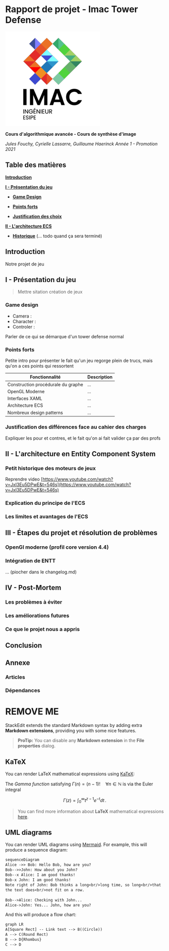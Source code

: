 # Rapport de projet - Imac Tower Defense

![Logo Imac](rapport-img/imac.png?raw=true)

**Cours d'algorithmique avancée - Cours de synthèse d'image**

*Jules Fouchy, Cyrielle Lassarre, Guillaume Haerinck*
*Année 1 - Promotion 2021*

## Table des matières

[**Introduction**](#introduction)

[**I - Présentation du jeu**](#ii---présentation-du-jeu)

*  [**Game Design**](#game-design)

*  [**Points forts**](#points-forts)

*  [**Justification des choix**](#différences-face-au-cahier-des-charges)

[**II - L'architecture ECS**](#ii---l'architecture-en-entity-component-system)

*  [**Historique**](#petit-historique-des-moteurs-de-jeux)
 (... todo quand ça sera terminé)


## Introduction

Notre projet de jeu 

## I - Présentation du jeu

> Mettre sitation création de jeux

### Game design

- Camera :
- Character :
- Controler :

Parler de ce qui se démarque d'un tower defense normal

### Points forts

Petite intro pour présenter le fait qu'un jeu regorge plein de trucs, mais qu'on a ces points qui ressortent

| Fonctionnalité| Description |
|--|--|
| Construction procédurale du graphe | ... |
| OpenGL Moderne | ... |
| Interfaces XAML | ... |
| Architecture ECS | ... |
| Nombreux design patterns | ... |

### Justification des différences face au cahier des charges

Expliquer les pour et contres, et le fait qu'on ai fait valider ça par des profs  

## II - L'architecture en Entity Component System

### Petit historique des moteurs de jeux

Reprendre video [https://www.youtube.com/watch?v=JxI3Eu5DPwE&t=546s](https://www.youtube.com/watch?v=JxI3Eu5DPwE&t=546s)

### Explication du principe de l'ECS



### Les limites et avantages de l'ECS

  

## III - Étapes du projet et résolution de problèmes

### OpenGl moderne (profil core version 4.4)

### Intégration de ENTT

... (piocher dans le changelog.md)

## IV - Post-Mortem

### Les problèmes à éviter

### Les améliorations futures

### Ce que le projet nous a appris


## Conclusion


## Annexe

### Articles

### Dépendances

# REMOVE ME

StackEdit extends the standard Markdown syntax by adding extra **Markdown extensions**, providing you with some nice features.

> **ProTip:** You can disable any **Markdown extension** in the **File properties** dialog.


## KaTeX

You can render LaTeX mathematical expressions using [KaTeX](https://khan.github.io/KaTeX/):

The *Gamma function* satisfying $\Gamma(n) = (n-1)!\quad\forall n\in\mathbb N$ is via the Euler integral

$$
\Gamma(z) = \int_0^\infty t^{z-1}e^{-t}dt\,.
$$

> You can find more information about **LaTeX** mathematical expressions [here](http://meta.math.stackexchange.com/questions/5020/mathjax-basic-tutorial-and-quick-reference).


## UML diagrams

You can render UML diagrams using [Mermaid](https://mermaidjs.github.io/). For example, this will produce a sequence diagram:

```mermaid
sequenceDiagram
Alice ->> Bob: Hello Bob, how are you?
Bob-->>John: How about you John?
Bob--x Alice: I am good thanks!
Bob-x John: I am good thanks!
Note right of John: Bob thinks a long<br/>long time, so long<br/>that the text does<br/>not fit on a row.

Bob-->Alice: Checking with John...
Alice->John: Yes... John, how are you?
```

And this will produce a flow chart:

```mermaid
graph LR
A[Square Rect] -- Link text --> B((Circle))
A --> C(Round Rect)
B --> D{Rhombus}
C --> D
```
<!--stackedit_data:
eyJoaXN0b3J5IjpbMTkzODY5NTQwMV19
-->